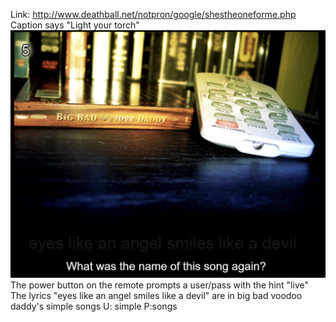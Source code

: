 Link: http://www.deathball.net/notpron/google/shestheoneforme.php
Caption says "Light your torch"
![Pasted image 20250117131802.png](Pasted%20image%2020250117131802.png)
The power button on the remote prompts a user/pass with the hint "live"
The lyrics "eyes like an angel smiles like a devil" are in big bad voodoo daddy's simple songs
U: simple
P:songs
